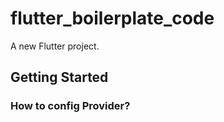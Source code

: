 # flutter_boilerplate_code

A new Flutter project.

## Getting Started

### How to config Provider?
